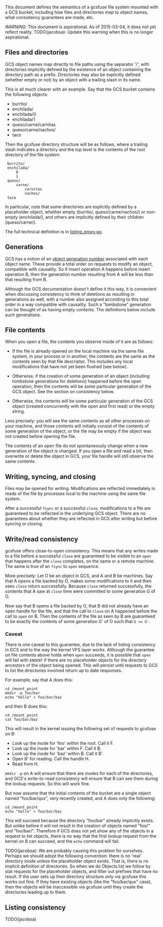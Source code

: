This document defines the semantics of a gcsfuse file system mounted with a GCS
bucket, including how files and directories map to object names, what
consistency guarantees are made, etc.

*WARNING*: This document is aspirational. As of 2015-03-04, it does not yet
reflect reality. TODO(jacobsa): Update this warning when this is no longer
aspirational.

## Files and directories

GCS object names map directly to file paths using the separator '/', with
directories implicitly defined by the existence of an object containing the
directory path as a prefix. Directories may also be explicitly defined (whether
empty or not) by an object with a trailing slash in its name.

This is all much clearer with an example. Say that the GCS bucket contains the
following objects:

*   burrito/
*   enchilada/
*   enchilada/0
*   enchilada/1
*   queso/carne/carnitas
*   queso/carne/nachos/
*   taco

Then the gcsfuse directory structure will be as follows, where a trailing slash
indicates a directory and the top level is the contents of the root directory
of the file system:

     burrito/
     enchilada/
         0
         1
     queso/
         carne/
             carnitas
             nachos/
     taco

In particular, note that some directories are explicitly defined by a
placeholder object, whether empty (burrito/, queso/carne/nachos/) or non-empty
(enchilada/), and others are implicitly defined by their children
(queso/carne/).

The full technical definition is in [listing_proxy.go][].

[listing_proxy.go]: https://github.com/jacobsa/gcsfuse/blob/bb13286d818c6fd76262bf559f1a386c109f3638/gcsproxy/listing_proxy.go#L33-L81


## Generations

GCS has a notion of an [object generation number][generations] associated with
each object name. These provide a total order on requests to modify an object,
compatible with causality. So if insert operation A happens before insert
operation B, then the generation number resulting from A will be less than that
resulting from B.

Although the GCS documentation doesn't define it this way, it is convenient
when discussing consistency to think of deletions as resulting in generations
as well, with a number also assigned according to this total order in a way
compatible with causality. Such a "tombstone" generation can be thought of as
having empty contents. The definitions below include such generations.

[generations]: https://cloud.google.com/storage/docs/generations-preconditions


## File contents

When you open a file, the contents you observe inside of it are as follows:

*   If the file is already opened on the local machine via the same file system,
    in your process or in another, the contents are the same as the contents
    seen by that file descriptor. This includes any local modifications that
    have not yet been flushed (see below).

*   Otherwise, if the creation of some generation of an object (including
    tombstone generations for deletions) happened before the open operation,
    then the contents will be some particular generation of the GCS object. See
    the section on consistency below.

*   Otherwise, the contents will be some particular generation of the GCS
    object (created concurrently with the open and first read) or the empty
    string.

Less precisely: you will see the same contents as all other processes on your
machine, and those contents will initially consist of the contents of some
generation of the object, or the file may be empty if the object was not
created before opening the file.

The contents of an open file do *not* spontaneously change when a new
generation of the object is changed. If you open a file and read a bit, then
overwrite or delete the object in GCS, your file handle will still observe the
same contents.


## Writing, syncing, and closing

Files may be opened for writing. Modifications are reflected immediately in
reads of the file by processes local to the machine using the same file system.

After a successful `fsync` or a successful `close`, modifications to a file are
guaranteed to be reflected in the underlying GCS object. There are no
guarantees about whether they are reflected in GCS after writing but before
syncing or closing.


## Write/read consistency

gcsfuse offers close-to-open consistency. This means that any writes made to a
file before a successful `close` are guaranteed to be visible to an `open` that
happens after the `close` completes, on the same or a remote machine. The same
is true of an `fsync` to `open` sequence.

More precisely: Let O be an object in GCS, and A and B be machines. Say that A
opens a file backed by O, makes some modifications to it and then sees `close`
return successfully. Because `close` returned successfully, the contents that A
saw at `close` time were committed to some generation G of O.

Now say that B opens a file backed by O, that B did not already have an open
handle for the file, and that the call to `close` on A happened before the call
to `open` on B. Then the contents of the file as seen by B are guaranteed to be
exactly the contents of some generation G' of O such that `G <= G'`.

### Caveat

There is one caveat to this guarantee, due to the lack of listing consistency
in GCS and to the way the kernel VFS layer works. Although the guarantee on
file contents above holds when `open` succeeds, it is possible that `open` will
fail with `ENOENT` if there are no placeholder objects for the directory
ancestors of the object being opened. This will persist until requests to GCS
to list the directories involved return up to date responses.

For example, say that A does this:

    cd /mount_point
    mkdir -p foo/bar
    echo "hello" > foo/bar/baz

and then B does this:

    cd /mount_point
    cat foo/bar/baz

This will result in the kernel issuing the following set of requests to gcsfuse
on B:

*   Look up the inode for 'foo' within the root. Call it F.
*   Look up the inode for 'bar' within F. Call it B.
*   Look up the inode for 'baz' within B. Call it B'.
*   Open B' for reading. Call the handle H.
*   Read from H.

`mkdir -p` on A will ensure that there are inodes for each of the directories,
and GCS's write-to-read consistency will ensure that B can see them during the
lookup requests. So this will work fine.

But now assume that the initial contents of the bucket are a single object
named "foo/bar/qux", very recently created, and A does only the following:

    cd /mount_point
    echo "hello" > foo/bar/baz

This will succeed because the directory "foo/bar" already implicitly exists.
But unlike before it will not result in the creation of objects named "foo/"
and "foo/bar/". Therefore if GCS does not yet show any of the objects in a
request to list objects, there is no way that the first lookup request from the
kernel on B can succeed, and the `echo` command will fail.

TODO(jacobsa): We are probably causing this problem for ourselves. Perhaps we
should adopt the following convention: there is no 'real' directory inode
unless the placeholder object exists. That is, there is no implicit definition
of directories. So when we do Objects.list we follow by stat requests for the
placeholder objects, and filter out prefixes that have no result. If the user
sets up their directory structure only via gcsfuse this works out fine. If they
have existing objects (like the "foo/bar/qux" case), then the objects will be
inaccessible via gcsfuse until they create the directories leading up to them.


## Listing consistency

TODO(jacobsa)
